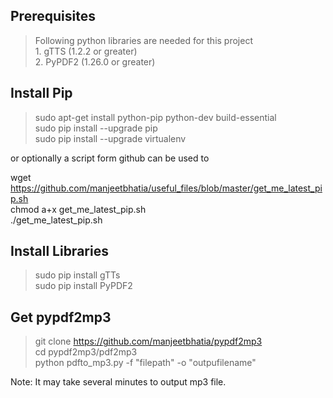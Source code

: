 ## Prerequisites

> Following python libraries are needed for this project <br/>
    1. gTTS (1.2.2 or greater)  <br/>
    2. PyPDF2 (1.26.0 or greater) <br/>

##  Install Pip

> sudo apt-get install python-pip python-dev build-essential <br/>
  sudo pip install --upgrade pip <br/>
  sudo pip install --upgrade virtualenv <br/>
    
  or optionally a script form github can be used to <br/>

  wget https://github.com/manjeetbhatia/useful_files/blob/master/get_me_latest_pip.sh <br/>
  chmod a+x get_me_latest_pip.sh <br/>
  ./get_me_latest_pip.sh <br/>

## Install Libraries

> sudo pip install gTTs <br/>
  sudo pip install PyPDF2 <br/>

## Get pypdf2mp3

> git clone https://github.com/manjeetbhatia/pypdf2mp3 <br/>
  cd pypdf2mp3/pdf2mp3 <br/>
  python pdfto_mp3.py -f "filepath" -o "outpufilename" <br/>
 
Note: It may take several minutes to output mp3 file.
